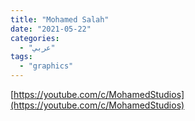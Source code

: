```yaml
---
title: "Mohamed Salah"
date: "2021-05-22"
categories:
  - "عربي"
tags:
  - "graphics"
---
```


[https://youtube.com/c/MohamedStudios](https://youtube.com/c/MohamedStudios)
